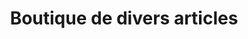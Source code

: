 ---
title: "Boutique de divers articles"
url: /macenta/boutique-de-divers-articles-5/
shop: commodité
---